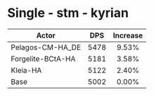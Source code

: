 # Single - stm - kyrian
| Actor | DPS | Increase |
|---|:---:|:---:|
|Pelagos-CM-HA_DE|5478|9.53%|
|Forgelite-BCtA-HA|5181|3.58%|
|Kleia-HA|5122|2.40%|
|Base|5002|0.00%|
